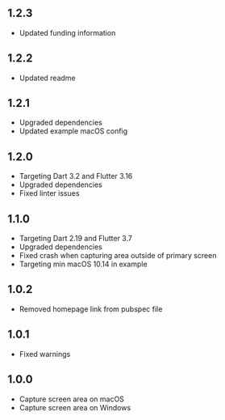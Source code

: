 ## 1.2.3

- Updated funding information

## 1.2.2

- Updated readme

## 1.2.1

- Upgraded dependencies
- Updated example macOS config

## 1.2.0

- Targeting Dart 3.2 and Flutter 3.16
- Upgraded dependencies
- Fixed linter issues

## 1.1.0

- Targeting Dart 2.19 and Flutter 3.7
- Upgraded dependencies
- Fixed crash when capturing area outside of primary screen
- Targeting min macOS 10.14 in example

## 1.0.2

- Removed homepage link from pubspec file

## 1.0.1

- Fixed warnings

## 1.0.0

* Capture screen area on macOS
* Capture screen area on Windows
